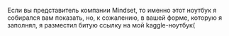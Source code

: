 Если вы представитель компании Mindset, то именно этот ноутбук я собирался вам показать, но, к сожалению, в вашей форме, которую я заполнял, я разместил битую ссылку на  мой kaggle-ноутбук(
